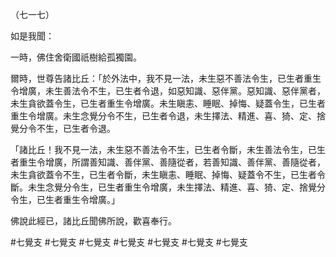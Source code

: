 （七一七）

如是我聞：

一時，佛住舍衛國祇樹給孤獨園。

爾時，世尊告諸比丘：「於外法中，我不見一法，未生惡不善法令生，已生者重生令增廣，未生善法令不生，已生者令退，如惡知識、惡伴黨。惡知識、惡伴黨者，未生貪欲蓋令生，已生者重生令增廣。未生瞋恚、睡眠、掉悔、疑蓋令生，已生者重生令增廣。未生念覺分令不生，已生者令退，未生擇法、精進、喜、猗、定、捨覺分令不生，已生者令退。

「諸比丘！我不見一法，未生惡不善法令不生，已生者令斷，未生善法令生，已生者重生令增廣，所謂善知識、善伴黨、善隨從者，若善知識、善伴黨、善隨從者，未生貪欲蓋令不生，已生者令斷，未生瞋恚、睡眠、掉悔、疑蓋令不生，已生者令斷。未生念覺分令生，已生者重生令增廣，未生擇法、精進、喜、猗、定、捨覺分令生，已生者重生令增廣。」

佛說此經已，諸比丘聞佛所說，歡喜奉行。



#七覺支
#七覺支
#七覺支
#七覺支
#七覺支
#七覺支
#七覺支
